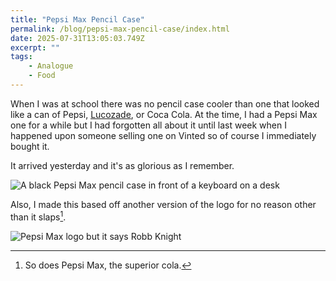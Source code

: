 ```yaml
---
title: "Pepsi Max Pencil Case"
permalink: /blog/pepsi-max-pencil-case/index.html
date: 2025-07-31T13:05:03.749Z
excerpt: ""
tags:
    - Analogue
    - Food
---
```


When I was at school there was no pencil case cooler than one that looked like a can of Pepsi, [Lucozade](https://www.reddit.com/r/nostalgia/comments/wdfrih/drinks_can_pencil_cases/), or Coca Cola. At the time, I had a Pepsi Max one for a while but I had forgotten all about it until last week when I happened upon someone selling one on Vinted so of course I immediately bought it.

It arrived yesterday and it's as glorious as I remember.

![A black Pepsi Max pencil case in front of a keyboard on a desk](https://cdn.rknight.me/site/2025/pepsi-max-pencil-case.jpg)

Also, I made this based off another version of the logo for no reason other than it slaps[^1].

![Pepsi Max logo but it says Robb Knight](https://cdn.rknight.me/site/2025/robb-pepsi-max.jpg)

[^1]: So does Pepsi Max, the superior cola.